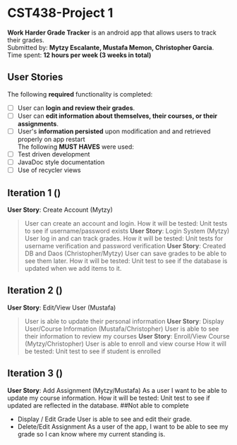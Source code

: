 # CST438-Project 1
**Work Harder Grade Tracker** is an android app that allows users to track their grades.  
Submitted by: **Mytzy Escalante, Mustafa Memon, Christopher Garcia**. 
Time spent: **12 hours per week (3 weeks in total)**   
## User Stories
The following **required** functionality is completed:  
* [ ] User can **login and review their grades**. 
* [ ] User can **edit information about themselves, their courses, or their assignments**. 
* [ ] User's **information persisted** upon modification and and retrieved properly on app restart  
The following **MUST HAVES** were used:
* [ ] Test driven development
* [ ] JavaDoc style documentation
* [ ] Use of recycler views
## Iteration 1 ()
**User Story**: Create Account (Mytzy)
>User can create an account and login.
>How it will be tested: Unit tests to see if username/password exists
**User Story**: Login System (Mytzy)
>User log in and can track grades.
>How it will be tested: Unit tests for username verification and password verification
**User Story**: Created DB and Daos (Christopher/Mytzy)
>User can save grades to be able to see them later.
>How it will be tested: Unit test to see if the database is updated when we add items to it.
## Iteration 2 ()
**User Story**: Edit/View User (Mustafa)
>User is able to update their personal information
**User Story**: Display User/Course Information  (Mustafa/Christopher)
>User is able to see their information to review my courses
**User Story**: Enroll/View Course  (Mytzy/Christopher)
>User is able to enroll and view course 
>How it will be tested: Unit test to see if student is enrolled
## Iteration 3 ()
**User Story**:  Add Assignment (Mytzy/Mustafa)
    As a user I want to be able to update my course information.
    How it will be tested: Unit test to see if updated are reflected in the database.
##Not able to complete
- Display / Edit Grade
    User is able to see and edit their grade.
- Delete/Edit Assignment
    As a user of the app, I want to be able to see my grade so I can know where my current standing is.
    
